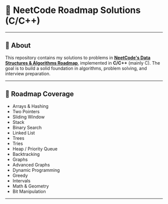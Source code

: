 # 📘 NeetCode Roadmap Solutions (C/C++)

---

## 🔹 About
This repository contains my solutions to problems in **[NeetCode's Data Structures & Algorithms Roadmap](https://neetcode.io/roadmap)**, implemented in **C/C++** (mainly C). 
The goal is to build a solid foundation in algorithms, problem solving, and interview preparation.

---

## 🔹 Roadmap Coverage
- Arrays & Hashing  
- Two Pointers  
- Sliding Window  
- Stack  
- Binary Search  
- Linked List  
- Trees  
- Tries  
- Heap / Priority Queue  
- Backtracking  
- Graphs  
- Advanced Graphs  
- Dynamic Programming  
- Greedy  
- Intervals  
- Math & Geometry  
- Bit Manipulation  

---

